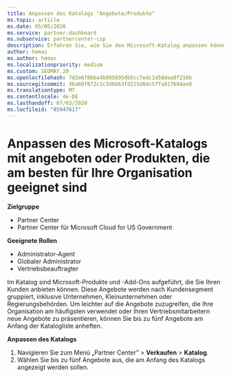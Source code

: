 ```yaml
---
title: Anpassen des Katalogs "Angebote/Produkte"
ms.topic: article
ms.date: 05/05/2020
ms.service: partner-dashboard
ms.subservice: partnercenter-csp
description: Erfahren Sie, wie Sie den Microsoft-Katalog anpassen können, um den Zugriff auf die von Ihrer Organisation am häufigsten verwendeten Partnerangebote oder Produkte zu vereinfachen.
author: hemas
ms.author: hemas
ms.localizationpriority: medium
ms.custom: SEOMAY.20
ms.openlocfilehash: 7d2e6f6bba4b095895db5cc7edc1d58daa0f210b
ms.sourcegitcommit: 36a60f672c1c3d6b63fd225d04c5ffa917694ae0
ms.translationtype: MT
ms.contentlocale: de-DE
ms.lasthandoff: 07/03/2020
ms.locfileid: "85947617"
---
```

# <a name="customize-the-microsoft-catalog-with-offers-or-products-most-suited-to-your-organization"></a>Anpassen des Microsoft-Katalogs mit angeboten oder Produkten, die am besten für Ihre Organisation geeignet sind

**Zielgruppe**

-  Partner Center
-  Partner Center für Microsoft Cloud for US Government

**Geeignete Rollen**

- Administrator-Agent
- Globaler Administrator
- Vertriebsbeauftragter

Im Katalog sind Microsoft-Produkte und -Add-Ons aufgeführt, die Sie Ihren Kunden anbieten können. Diese Angebote werden nach Kundensegment gruppiert, inklusive Unternehmen, Kleinunternehmen oder Regierungsbehörden. Um leichter auf die Angebote zuzugreifen, die Ihre Organisation am häufigsten verwendet oder Ihren Vertriebsmitarbeitern neue Angebote zu präsentieren, können Sie bis zu fünf Angebote am Anfang der Katalogliste anheften.

**Anpassen des Katalogs**

1.  Navigieren Sie zum Menü „Partner Center” &gt; **Verkaufen** &gt; **Katalog**.
2.  Wählen Sie bis zu fünf Angebote aus, die am Anfang des Katalogs angezeigt werden sollen.
